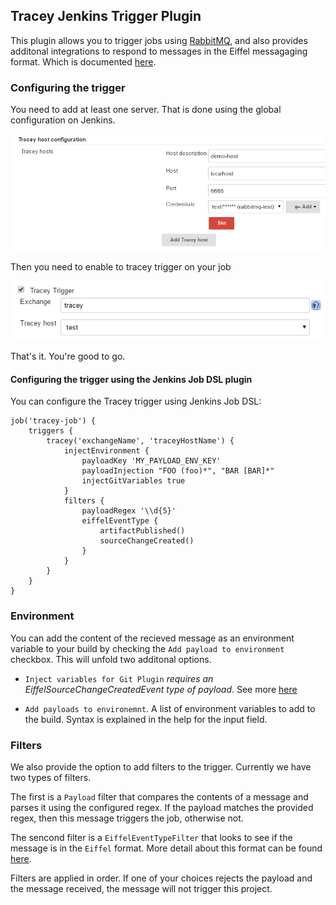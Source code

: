 ## Tracey Jenkins Trigger Plugin

This plugin allows you to trigger jobs using [RabbitMQ](https://www.rabbitmq.com/), and also provides additonal integrations to respond to messages in the Eiffel messagaging format. Which is documented [here](https://github.com/Ericsson/eiffel).   

### Configuring the trigger

You need to add at least one server. That is done using the global configuration on Jenkins.

![Global configuration](/docs/images/global-conf.png)

Then you need to enable to tracey trigger on your job

![Job configuration](/docs/images/trigger-conf.png)

That's it. You're good to go.

#### Configuring the trigger using the Jenkins Job DSL plugin

You can configure the Tracey trigger using Jenkins Job DSL:

```
job('tracey-job') {
    triggers {
        tracey('exchangeName', 'traceyHostName') {
            injectEnvironment {
                payloadKey 'MY_PAYLOAD_ENV_KEY'
                payloadInjection "FOO (foo)*", "BAR [BAR]*"
                injectGitVariables true
            }
            filters {
                payloadRegex '\\d{5}'
                eiffelEventType {
                    artifactPublished()
                    sourceChangeCreated()        
                }
            }
        }
    }
}
```

### Environment

You can add the content of the recieved message as an environment variable to your build by checking the `Add payload to environment` checkbox. This will unfold two additonal options.

 - `Inject variables for Git Plugin` _requires an EiffelSourceChangeCreatedEvent type of payload_. See more [here](https://github.com/Ericsson/eiffel/blob/master/eiffel-vocabulary/EiffelSourceChangeCreatedEvent.md)
 
 - `Add payloads to environemnt`. A list of environment variables to add to the build. Syntax is explained in the help for the input field.
 
### Filters

We also provide the option to add filters to the trigger. Currently we have two types of filters. 

The first is a `Payload` filter that compares the contents of a message and parses it using the configured regex. If the payload matches the provided regex, then this message triggers the job, otherwise not.  

The sencond filter is a `EiffelEventTypeFilter` that looks to see if the message is in the `Eiffel` format. More detail about this format can be found [here](https://github.com/Ericsson/eiffel). 

Filters are applied in order. If one of your choices rejects the payload and the message received, the message will not trigger this project. 